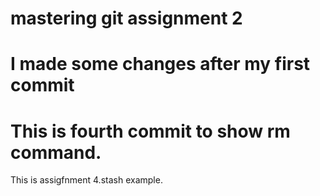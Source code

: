 # mastering git assignment 2
# I made some changes after my first commit
# This is fourth commit to show rm command.
This is assigfnment 4.stash example.